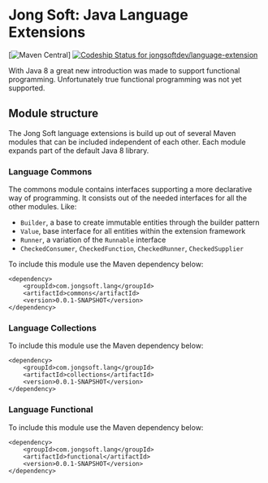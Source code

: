 # Jong Soft: Java Language Extensions
[![Maven Central](https://maven-badges.herokuapp.com/maven-central/com.jongsoft.lang/language/badge.svg)]
[ ![Codeship Status for jongsoftdev/language-extension](https://app.codeship.com/projects/29719e40-8168-0134-e7f7-16aa2b701c53/status?branch=master)](https://app.codeship.com/projects/182189)

With Java 8 a great new introduction was made to support functional programming. Unfortunately true functional programming was not
yet supported.

## Module structure
The Jong Soft language extensions is build up out of several Maven modules that can be included independent of each other.
Each module expands part of the default Java 8 library.

### Language Commons
The commons module contains interfaces supporting a more declarative way of programming. It consists out of the needed interfaces
for all the other modules. Like:

* `Builder`, a base to create immutable entities through the builder pattern
* `Value`, base interface for all entities within the extension framework
* `Runner`, a variation of the `Runnable` interface
* `CheckedConsumer`, `CheckedFunction`, `CheckedRunner`, `CheckedSupplier`

To include this module use the Maven dependency below:

    <dependency>
        <groupId>com.jongsoft.lang</groupId>
        <artifactId>commons</artifactId>
        <version>0.0.1-SNAPSHOT</version>
    </dependency>

### Language Collections

To include this module use the Maven dependency below:

    <dependency>
        <groupId>com.jongsoft.lang</groupId>
        <artifactId>collections</artifactId>
        <version>0.0.1-SNAPSHOT</version>
    </dependency>

### Language Functional

To include this module use the Maven dependency below:

    <dependency>
        <groupId>com.jongsoft.lang</groupId>
        <artifactId>functional</artifactId>
        <version>0.0.1-SNAPSHOT</version>
    </dependency>